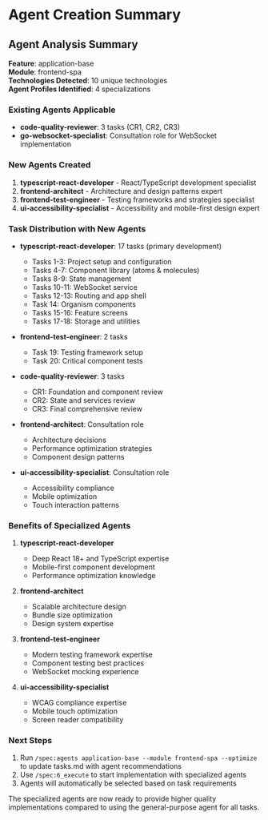 # Agent Creation Summary

## Agent Analysis Summary

**Feature**: application-base  
**Module**: frontend-spa  
**Technologies Detected**: 10 unique technologies  
**Agent Profiles Identified**: 4 specializations

### Existing Agents Applicable
- **code-quality-reviewer**: 3 tasks (CR1, CR2, CR3)
- **go-websocket-specialist**: Consultation role for WebSocket implementation

### New Agents Created
1. **typescript-react-developer** - React/TypeScript development specialist
2. **frontend-architect** - Architecture and design patterns expert
3. **frontend-test-engineer** - Testing frameworks and strategies specialist
4. **ui-accessibility-specialist** - Accessibility and mobile-first design expert

### Task Distribution with New Agents
- **typescript-react-developer**: 17 tasks (primary development)
  - Tasks 1-3: Project setup and configuration
  - Tasks 4-7: Component library (atoms & molecules)
  - Tasks 8-9: State management
  - Tasks 10-11: WebSocket service
  - Tasks 12-13: Routing and app shell
  - Task 14: Organism components
  - Tasks 15-16: Feature screens
  - Tasks 17-18: Storage and utilities

- **frontend-test-engineer**: 2 tasks
  - Task 19: Testing framework setup
  - Task 20: Critical component tests

- **code-quality-reviewer**: 3 tasks
  - CR1: Foundation and component review
  - CR2: State and services review
  - CR3: Final comprehensive review

- **frontend-architect**: Consultation role
  - Architecture decisions
  - Performance optimization strategies
  - Component design patterns

- **ui-accessibility-specialist**: Consultation role
  - Accessibility compliance
  - Mobile optimization
  - Touch interaction patterns

### Benefits of Specialized Agents

1. **typescript-react-developer**
   - Deep React 18+ and TypeScript expertise
   - Mobile-first component development
   - Performance optimization knowledge

2. **frontend-architect**
   - Scalable architecture design
   - Bundle size optimization
   - Design system expertise

3. **frontend-test-engineer**
   - Modern testing framework expertise
   - Component testing best practices
   - WebSocket mocking experience

4. **ui-accessibility-specialist**
   - WCAG compliance expertise
   - Mobile touch optimization
   - Screen reader compatibility

### Next Steps
1. Run `/spec:agents application-base --module frontend-spa --optimize` to update tasks.md with agent recommendations
2. Use `/spec:6_execute` to start implementation with specialized agents
3. Agents will automatically be selected based on task requirements

The specialized agents are now ready to provide higher quality implementations compared to using the general-purpose agent for all tasks.